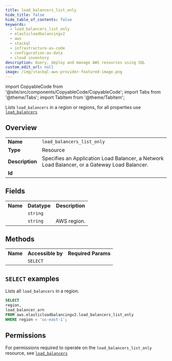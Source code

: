 ```yaml
---
title: load_balancers_list_only
hide_title: false
hide_table_of_contents: false
keywords:
  - load_balancers_list_only
  - elasticloadbalancingv2
  - aws
  - stackql
  - infrastructure-as-code
  - configuration-as-data
  - cloud inventory
description: Query, deploy and manage AWS resources using SQL
custom_edit_url: null
image: /img/stackql-aws-provider-featured-image.png
---
```


import CopyableCode from '@site/src/components/CopyableCode/CopyableCode';
import Tabs from '@theme/Tabs';
import TabItem from '@theme/TabItem';

Lists <code>load_balancers</code> in a region or regions, for all properties use <a href="/services/serviceName/load_balancers/"><code>load_balancers</code></a>

## Overview
<table>
<tbody>
<tr><td><b>Name</b></td><td><code>load_balancers_list_only</code></td></tr>
<tr><td><b>Type</b></td><td>Resource</td></tr>
<tr><td><b>Description</b></td><td>Specifies an Application Load Balancer, a Network Load Balancer, or a Gateway Load Balancer.</td></tr>
<tr><td><b>Id</b></td><td><CopyableCode code="aws.elasticloadbalancingv2.load_balancers_list_only" /></td></tr>
</tbody>
</table>

## Fields
<table>
<tbody>
<tr><th>Name</th><th>Datatype</th><th>Description</th></tr><tr><td><CopyableCode code="load_balancer_arn" /></td><td><code>string</code></td><td></td></tr>
<tr><td><CopyableCode code="region" /></td><td><code>string</code></td><td>AWS region.</td></tr>
</tbody>
</table>

## Methods

<table>
<tbody>
  <tr>
    <th>Name</th>
    <th>Accessible by</th>
    <th>Required Params</th>
  </tr>
  <tr>
    <td><CopyableCode code="list_resources" /></td>
    <td><code>SELECT</code></td>
    <td><CopyableCode code="region" /></td>
  </tr>
</tbody>
</table>

## `SELECT` examples
Lists all <code>load_balancers</code> in a region.
```sql
SELECT
region,
load_balancer_arn
FROM aws.elasticloadbalancingv2.load_balancers_list_only
WHERE region = 'us-east-1';
```


## Permissions

For permissions required to operate on the <code>load_balancers_list_only</code> resource, see <a href="/services/elasticloadbalancingv2/load_balancers/#permissions"><code>load_balancers</code></a>

